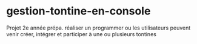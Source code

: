 # gestion-tontine-en-console
Projet 2e année prépa. réaliser un programmer ou les utilisateurs peuvent venir créer, intégrer et participer à une ou plusieurs tontines
